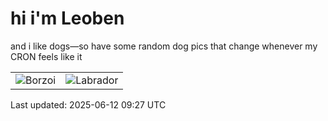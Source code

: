 # hi i'm Leoben

and i like dogs—so have some random dog pics that change whenever my CRON feels like it

|  |  |
|--------|----------|
| ![Borzoi](https://random-dog-vercel.vercel.app/api/random-borzoi?v=1749720442) | ![Labrador](https://random-dog-vercel.vercel.app/api/random-labrador?v=1749720442) |

Last updated: 2025-06-12 09:27 UTC
